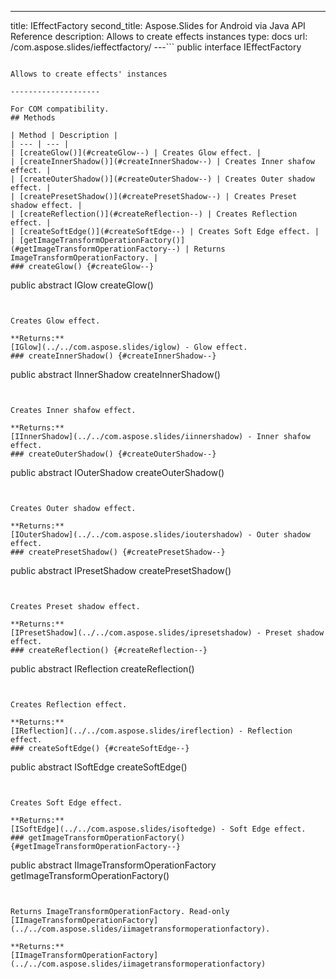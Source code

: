 ---
title: IEffectFactory
second_title: Aspose.Slides for Android via Java API Reference
description: Allows to create effects instances
type: docs
url: /com.aspose.slides/ieffectfactory/
---```
public interface IEffectFactory
```

Allows to create effects' instances

--------------------

For COM compatibility.
## Methods

| Method | Description |
| --- | --- |
| [createGlow()](#createGlow--) | Creates Glow effect. |
| [createInnerShadow()](#createInnerShadow--) | Creates Inner shafow effect. |
| [createOuterShadow()](#createOuterShadow--) | Creates Outer shadow effect. |
| [createPresetShadow()](#createPresetShadow--) | Creates Preset shadow effect. |
| [createReflection()](#createReflection--) | Creates Reflection effect. |
| [createSoftEdge()](#createSoftEdge--) | Creates Soft Edge effect. |
| [getImageTransformOperationFactory()](#getImageTransformOperationFactory--) | Returns ImageTransformOperationFactory. |
### createGlow() {#createGlow--}
```
public abstract IGlow createGlow()
```


Creates Glow effect.

**Returns:**
[IGlow](../../com.aspose.slides/iglow) - Glow effect.
### createInnerShadow() {#createInnerShadow--}
```
public abstract IInnerShadow createInnerShadow()
```


Creates Inner shafow effect.

**Returns:**
[IInnerShadow](../../com.aspose.slides/iinnershadow) - Inner shafow effect.
### createOuterShadow() {#createOuterShadow--}
```
public abstract IOuterShadow createOuterShadow()
```


Creates Outer shadow effect.

**Returns:**
[IOuterShadow](../../com.aspose.slides/ioutershadow) - Outer shadow effect.
### createPresetShadow() {#createPresetShadow--}
```
public abstract IPresetShadow createPresetShadow()
```


Creates Preset shadow effect.

**Returns:**
[IPresetShadow](../../com.aspose.slides/ipresetshadow) - Preset shadow effect.
### createReflection() {#createReflection--}
```
public abstract IReflection createReflection()
```


Creates Reflection effect.

**Returns:**
[IReflection](../../com.aspose.slides/ireflection) - Reflection effect.
### createSoftEdge() {#createSoftEdge--}
```
public abstract ISoftEdge createSoftEdge()
```


Creates Soft Edge effect.

**Returns:**
[ISoftEdge](../../com.aspose.slides/isoftedge) - Soft Edge effect.
### getImageTransformOperationFactory() {#getImageTransformOperationFactory--}
```
public abstract IImageTransformOperationFactory getImageTransformOperationFactory()
```


Returns ImageTransformOperationFactory. Read-only [IImageTransformOperationFactory](../../com.aspose.slides/iimagetransformoperationfactory).

**Returns:**
[IImageTransformOperationFactory](../../com.aspose.slides/iimagetransformoperationfactory)
